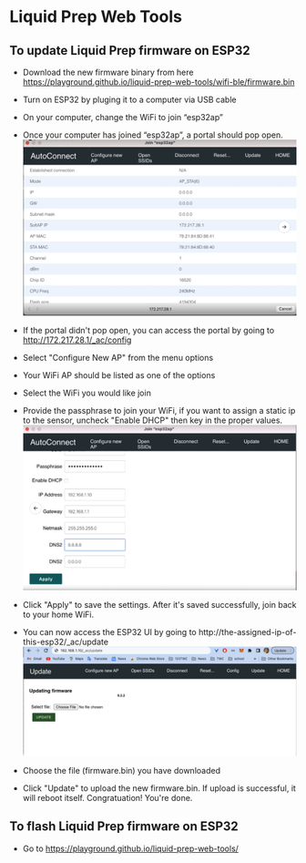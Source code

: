 # Liquid Prep Web Tools

## To update Liquid Prep firmware on ESP32

- Download the new firmware binary from here https://playground.github.io/liquid-prep-web-tools/wifi-ble/firmware.bin

- Turn on ESP32 by pluging it to a computer via USB cable

- On your computer, change the WiFi to join “esp32ap”

- Once your computer has joined “esp32ap”, a portal should pop open. ![Alt text](image1.jpg?raw=true "Title")

- If the portal didn't pop open, you can access the portal by going to http://172.217.28.1/_ac/config

- Select "Configure New AP" from the menu options
- Your WiFi AP should be listed as one of the options
- Select the WiFi you would like join
- Provide the passphrase to join your WiFi, if you want to assign a static ip to the sensor, uncheck "Enable DHCP" then key in the proper values. ![Alt text](image2.jpg?raw=true "Title")

- Click "Apply" to save the settings. After it's saved successfully, join back to your home WiFi.
- You can now access the ESP32 UI by going to http://the-assigned-ip-of-this-esp32/_ac/update ![atl text](image3.png?raw=true "Title")
- Choose the file (firmware.bin) you have downloaded
- Click "Update" to upload the new firmware.bin. If upload is successful, it will reboot itself. Congratuation! You're done.

## To flash Liquid Prep firmware on ESP32

- Go to https://playground.github.io/liquid-prep-web-tools/
